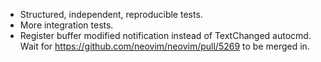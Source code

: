 - Structured, independent, reproducible tests.
- More integration tests.
- Register buffer modified notification instead of TextChanged autocmd. Wait
  for https://github.com/neovim/neovim/pull/5269 to be merged in.
